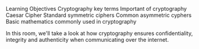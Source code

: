 Learning Objectives
	Cryptography key terms
	Important of cryptography
	Caesar Cipher
	Standard symmetric ciphers
	Common asymmetric cyphers
	Basic mathematics commonly used in cryptography 

In this room, we'll take a look at how cryptography ensures confidentiality, integrity and authenticity when communicating over the internet. 

